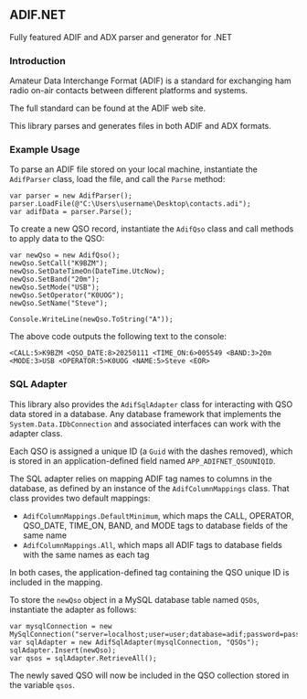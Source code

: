 ## ADIF.NET
Fully featured ADIF and ADX parser and generator for .NET

### Introduction
Amateur Data Interchange Format (ADIF) is a standard for exchanging ham radio on-air contacts between different platforms and systems.

The full standard can be found at the ADIF web site.

This library parses and generates files in both ADIF and ADX formats.

### Example Usage
To parse an ADIF file stored on your local machine, instantiate the `AdifParser` class, load the file, and call the `Parse` method:

```
var parser = new AdifParser();
parser.LoadFile(@"C:\Users\username\Desktop\contacts.adi");
var adifData = parser.Parse();
```

To create a new QSO record, instantiate the `AdifQso` class and call methods to apply data to the QSO:

```
var newQso = new AdifQso();
newQso.SetCall("K9BZM");
newQso.SetDateTimeOn(DateTime.UtcNow);
newQso.SetBand("20m");
newQso.SetMode("USB");
newQso.SetOperator("K0UOG");
newQso.SetName("Steve");

Console.WriteLine(newQso.ToString("A"));
```

The above code outputs the following text to the console:

```
<CALL:5>K9BZM <QSO_DATE:8>20250111 <TIME_ON:6>005549 <BAND:3>20m <MODE:3>USB <OPERATOR:5>K0UOG <NAME:5>Steve <EOR>
```

### SQL Adapter
This library also provides the `AdifSqlAdapter` class for interacting with QSO data stored in a database. Any database framework that implements the `System.Data.IDbConnection` and associated interfaces can work 
with the adapter class.

Each QSO is assigned a unique ID (a `Guid` with the dashes removed), which is stored in an application-defined field named `APP_ADIFNET_QSOUNIQID`.

The SQL adapter relies on mapping ADIF tag names to columns in the database, as defined by an instance of the `AdifColumnMappings` class. That class provides two default mappings:

- `AdifColumnMappings.DefaultMinimum`, which maps the CALL, OPERATOR, QSO_DATE, TIME_ON, BAND, and MODE tags to database fields of the same name
- `AdifColumnMappings.All`, which maps all ADIF tags to database fields with the same names as each tag

In both cases, the application-defined tag containing the QSO unique ID is included in the mapping.

To store the `newQso` object in a MySQL database table named `QSOs`, instantiate the adapter as follows:

```
var mysqlConnection = new MySqlConnection("server=localhost;user=user;database=adif;password=password;");
var sqlAdapter = new AdifSqlAdapter(mysqlConnection, "QSOs");
sqlAdapter.Insert(newQso);
var qsos = sqlAdapter.RetrieveAll();
```

The newly saved QSO will now be included in the QSO collection stored in the variable `qsos`.

